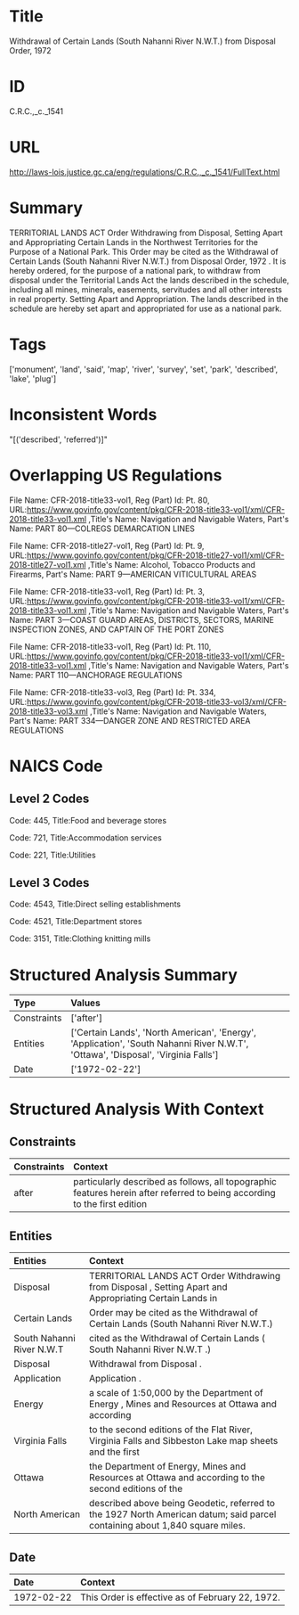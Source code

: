 # Title
Withdrawal of Certain Lands (South Nahanni River N.W.T.) from Disposal Order, 1972


# ID
C.R.C.,_c._1541

# URL
http://laws-lois.justice.gc.ca/eng/regulations/C.R.C.,_c._1541/FullText.html


# Summary
TERRITORIAL LANDS ACT Order Withdrawing from Disposal, Setting Apart and Appropriating Certain Lands in the Northwest Territories for the Purpose of a National Park.
This Order may be cited as the  Withdrawal of Certain Lands (South Nahanni River N.W.T.) from Disposal Order, 1972 .
It is hereby ordered, for the purpose of a national park, to withdraw from disposal under the  Territorial Lands Act  the lands described in the schedule, including all mines, minerals, easements, servitudes and all other interests in real property.
Setting Apart and Appropriation.
The lands described in the schedule are hereby set apart and appropriated for use as a national park.


# Tags
['monument', 'land', 'said', 'map', 'river', 'survey', 'set', 'park', 'described', 'lake', 'plug']


# Inconsistent Words
"[('described', 'referred')]"


# Overlapping US Regulations
File Name: CFR-2018-title33-vol1, Reg (Part) Id: Pt. 80, URL:https://www.govinfo.gov/content/pkg/CFR-2018-title33-vol1/xml/CFR-2018-title33-vol1.xml
,Title's Name: Navigation and Navigable Waters, Part's Name: PART 80—COLREGS DEMARCATION LINES

File Name: CFR-2018-title27-vol1, Reg (Part) Id: Pt. 9, URL:https://www.govinfo.gov/content/pkg/CFR-2018-title27-vol1/xml/CFR-2018-title27-vol1.xml
,Title's Name: Alcohol, Tobacco Products and Firearms, Part's Name: PART 9—AMERICAN VITICULTURAL AREAS

File Name: CFR-2018-title33-vol1, Reg (Part) Id: Pt. 3, URL:https://www.govinfo.gov/content/pkg/CFR-2018-title33-vol1/xml/CFR-2018-title33-vol1.xml
,Title's Name: Navigation and Navigable Waters, Part's Name: PART 3—COAST GUARD AREAS, DISTRICTS, SECTORS, MARINE INSPECTION ZONES, AND CAPTAIN OF THE PORT ZONES

File Name: CFR-2018-title33-vol1, Reg (Part) Id: Pt. 110, URL:https://www.govinfo.gov/content/pkg/CFR-2018-title33-vol1/xml/CFR-2018-title33-vol1.xml
,Title's Name: Navigation and Navigable Waters, Part's Name: PART 110—ANCHORAGE REGULATIONS

File Name: CFR-2018-title33-vol3, Reg (Part) Id: Pt. 334, URL:https://www.govinfo.gov/content/pkg/CFR-2018-title33-vol3/xml/CFR-2018-title33-vol3.xml
,Title's Name: Navigation and Navigable Waters, Part's Name: PART 334—DANGER ZONE AND RESTRICTED AREA REGULATIONS




# NAICS Code
## Level 2 Codes
Code: 445, Title:Food and beverage stores

Code: 721, Title:Accommodation services

Code: 221, Title:Utilities




## Level 3 Codes
Code: 4543, Title:Direct selling establishments

Code: 4521, Title:Department stores

Code: 3151, Title:Clothing knitting mills







# Structured Analysis Summary
| Type        | Values                                                                                                                            |
|:------------|:----------------------------------------------------------------------------------------------------------------------------------|
| Constraints | ['after']                                                                                                                         |
| Entities    | ['Certain Lands', 'North American', 'Energy', 'Application', 'South Nahanni River N.W.T', 'Ottawa', 'Disposal', 'Virginia Falls'] |
| Date        | ['1972-02-22']                                                                                                                    |


# Structured Analysis With Context
 


## Constraints
| Constraints   | Context                                                                                                                   |
|:--------------|:--------------------------------------------------------------------------------------------------------------------------|
| after         | particularly described as follows, all topographic features herein after referred to being according to the first edition |


## Entities
| Entities                  | Context                                                                                                                      |
|:--------------------------|:-----------------------------------------------------------------------------------------------------------------------------|
| Disposal                  | TERRITORIAL LANDS ACT Order Withdrawing from  Disposal , Setting Apart and Appropriating Certain Lands in                    |
| Certain Lands             | Order may be cited as the Withdrawal of Certain Lands  (South Nahanni River N.W.T.)                                          |
| South Nahanni River N.W.T | cited as the Withdrawal of Certain Lands ( South Nahanni River N.W.T .)                                                      |
| Disposal                  | Withdrawal from  Disposal .                                                                                                  |
| Application               | Application .                                                                                                                |
| Energy                    | a scale of 1:50,000 by the Department of Energy , Mines and Resources at Ottawa and according                                |
| Virginia Falls            | to the second editions of the Flat River, Virginia Falls and Sibbeston Lake map sheets and the first                         |
| Ottawa                    | the Department of Energy, Mines and Resources at Ottawa and according to the second editions of the                          |
| North American            | described above being Geodetic, referred to the 1927 North American  datum; said parcel containing about 1,840 square miles. |


## Date
| Date       | Context                                          |
|:-----------|:-------------------------------------------------|
| 1972-02-22 | This Order is effective as of February 22, 1972. |


